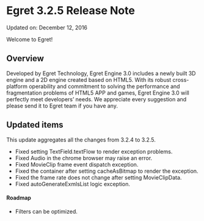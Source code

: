 Egret 3.2.5 Release Note
===============================


Updated on: December 12, 2016


Welcome to Egret!

## Overview

Developed by Egret Technology, Egret Engine 3.0 includes a newly built 3D engine and a 2D engine created based on HTML5. With its robust cross-platform operability and commitment to solving the performance and fragmentation problems of HTML5 APP and games, Egret Engine 3.0 will perfectly meet developers’ needs. We appreciate every suggestion and please send it to Egret team if you have any.

## Updated items

This update aggregates all the changes from 3.2.4 to 3.2.5.

* Fixed setting TextField.textFlow to render exception problems.
* Fixed Audio in the chrome browser may raise an error.
* Fixed MovieClip frame event dispatch exception.
* Fixed the container after setting cacheAsBitmap to render the exception.
* Fixed the frame rate does not change after setting MovieClipData.
* Fixed autoGenerateExmlsList logic exception.

#### Roadmap
* Filters can be optimized.
